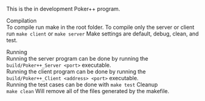 This is the in development Poker++ program.  

Compilation  
    To compile run make in the root folder. 
    To compile only the server or client run `make client` or `make server`
    Make settings are default, debug, clean, and test. 

Running  
    Running the server program can be done by running the `build/Poker++_Server <port>` executable.  
    Running the client program can be done by running the `build/Poker++_Client <address> <port>` executable.  
    Running the test cases can be done with `make test` 
Cleanup  
    `make clean` Will remove all of the files generated by the makefile.  
